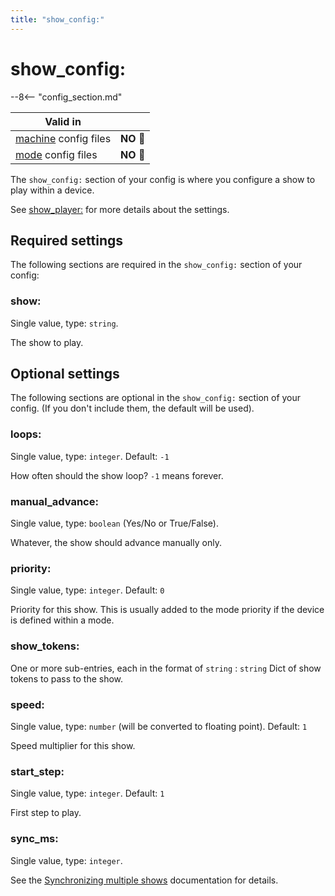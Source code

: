 ```yaml
---
title: "show_config:"
---
```


# show_config:


--8<-- "config_section.md"

| Valid in | |
|-----|:----:|
|[machine](instructions/machine_config.md) config files |**NO** :no_entry_sign:|
|[mode](instructions/mode_config.md) config files|**NO** :no_entry_sign:|

The `show_config:` section of your config is where you configure a show
to play within a device.

See [show_player:](show_player.md) for more
details about the settings.

## Required settings

The following sections are required in the `show_config:` section of
your config:

### show:

Single value, type: `string`.

The show to play.

## Optional settings

The following sections are optional in the `show_config:` section of
your config. (If you don't include them, the default will be used).

### loops:

Single value, type: `integer`. Default: `-1`

How often should the show loop? `-1` means forever.

### manual_advance:

Single value, type: `boolean` (Yes/No or True/False).

Whatever, the show should advance manually only.

### priority:

Single value, type: `integer`. Default: `0`

Priority for this show. This is usually added to the mode priority if
the device is defined within a mode.

### show_tokens:

One or more sub-entries, each in the format of `string` : `string` Dict
of show tokens to pass to the show.

### speed:

Single value, type: `number` (will be converted to floating point).
Default: `1`

Speed multiplier for this show.

### start_step:

Single value, type: `integer`. Default: `1`

First step to play.

### sync_ms:

Single value, type: `integer`.

See the [Synchronizing multiple shows](../shows/sync_ms.md) documentation for
details.
